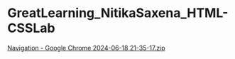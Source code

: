 # GreatLearning_NitikaSaxena_HTML-CSSLab

[Navigation - Google Chrome 2024-06-18 21-35-17.zip](https://github.com/user-attachments/files/15889454/Navigation.-.Google.Chrome.2024-06-18.21-35-17.zip)

